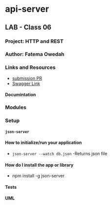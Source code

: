 # api-server

## LAB - Class 06
### Project: HTTP and REST
### Author: Fatema Owedah

### Links and Resources

- [submission PR](https://github.com/401-advanced-javascript-fatemaOwedah/api-server/pull/1)
- [Swagger Link](https://app.swaggerhub.com/apis/fatima95/lab-06/0.1#trial)


#### Documintation

### Modules

### Setup

#### `json-server`


#### How to initialize/run your application 

-  `json-server --watch db.json`
  -Returns json file

#### How do I install the app or library
- npm install -g json-server

#### Tests


#### UML
